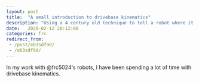 ```yaml
---
layout: post
title:  "A small introduction to drivebase kinematics"
description: "Using a 4 century old technique to tell a robot where it is"
date:   2020-02-12 20:12:00
categories: frc
redirect_from: 
 - /post/eb3sdf9d/
 - /eb3sdf9d/
---
```


In my work with @frc5024's robots, I have been spending a lot of time with drivebase kinematics. 